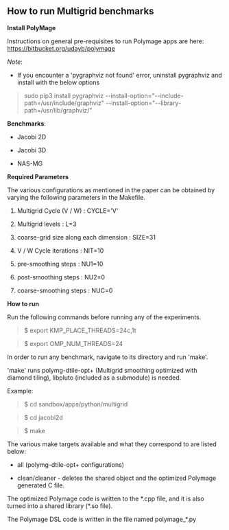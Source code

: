 **How to run Multigrid benchmarks**
-------------------------------


**Install PolyMage**

Instructions on general pre-requisites to run Polymage apps are here:
https://bitbucket.org/udayb/polymage

*Note*:

- If you encounter a 'pygraphviz not found' error, uninstall pygraphviz and
  install with the below options

> sudo pip3 install pygraphviz --install-option="--include-path=/usr/include/graphviz" --install-option="--library-path=/usr/lib/graphviz/"


**Benchmarks**:

- Jacobi 2D

- Jacobi 3D

- NAS-MG

**Required Parameters**

The various configurations as mentioned in the paper can be obtained by varying the following parameters in the Makefile.

 1. Multigrid Cycle (V / W) : CYCLE='V'

 2. Multigrid levels : L=3

 3. coarse-grid size along each dimension : SIZE=31

 4. V / W Cycle iterations : NIT=10

 5. pre-smoothing steps : NU1=10

 6. post-smoothing steps : NU2=0

 7. coarse-smoothing steps : NUC=0


**How to run**

Run the following commands before running any of the experiments.

> $ export KMP\_PLACE\_THREADS=24c,1t

> $ export OMP\_NUM\_THREADS=24

In order to run any benchmark, navigate to its directory and run 'make'.

'make' runs polymg-dtile-opt+ (Multigrid smoothing optimized with
diamond tiling), libpluto (included as a submodule) is needed.

Example:

> $ cd sandbox/apps/python/multigrid

> $ cd jacobi2d

> $ make

The various make targets available and what they correspond to are listed
below:

- all (polymg-dtile-opt+ configurations)

- clean/cleaner - deletes the shared object and the optimized Polymage generated C file.

The optimized Polymage code is written to the \*.cpp file, and it is also turned into
a shared library (\*.so file).

The Polymage DSL code is written in the file named polymage\_\*.py


